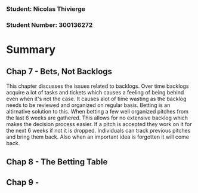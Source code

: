 ### Student: Nicolas Thivierge
### Student Number: 300136272

# Summary

## Chap 7 - Bets, Not Backlogs

This chapter discusses the issues related to backlogs. Over time backlogs acquire a lot of tasks and tickets which causes a feeling of being behind even when it's not the case. It causes alot of time wasting as the backlog needs to be reviewed and organized on regular basis. Betting is an altirnative solution to this. When betting a few well organized pitches from the last 6 weeks are gathered. This allows for no extensive backlog which makes the decision process easier. If a pitch is accepted they work on it for the next 6 weeks if not it is dropped. Individuals can track previous pitches and bring them back. Also when an important idea is forgotten it will come back.

## Chap 8 - The Betting Table

## Chap 9 -
